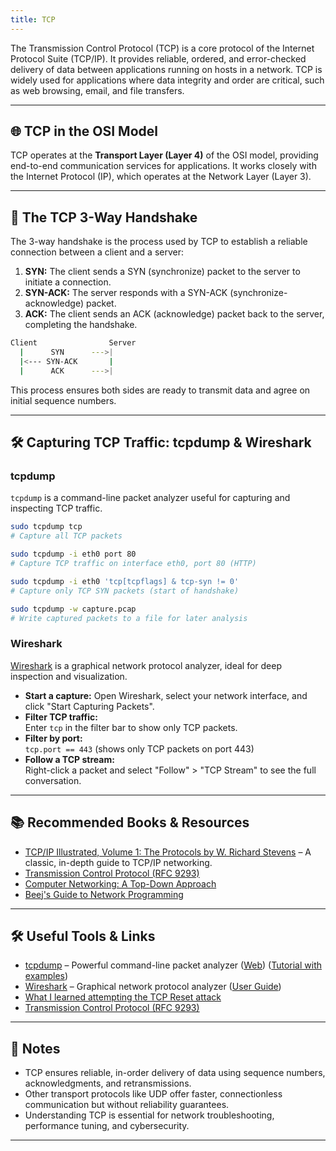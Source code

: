 ```yaml
---
title: TCP
---
```


The Transmission Control Protocol (TCP) is a core protocol of the Internet Protocol Suite (TCP/IP). It provides reliable, ordered, and error-checked delivery of data between applications running on hosts in a network. TCP is widely used for applications where data integrity and order are critical, such as web browsing, email, and file transfers.

---

## 🌐 TCP in the OSI Model

TCP operates at the **Transport Layer (Layer 4)** of the OSI model, providing end-to-end communication services for applications. It works closely with the Internet Protocol (IP), which operates at the Network Layer (Layer 3).

---

## 🤝 The TCP 3-Way Handshake

The 3-way handshake is the process used by TCP to establish a reliable connection between a client and a server:

1. **SYN:** The client sends a SYN (synchronize) packet to the server to initiate a connection.
2. **SYN-ACK:** The server responds with a SYN-ACK (synchronize-acknowledge) packet.
3. **ACK:** The client sends an ACK (acknowledge) packet back to the server, completing the handshake.

```sh
Client                Server
  |      SYN      --->|
  |<--- SYN-ACK       |
  |      ACK      --->|
```

This process ensures both sides are ready to transmit data and agree on initial sequence numbers.

---

## 🛠️ Capturing TCP Traffic: tcpdump & Wireshark

### tcpdump

`tcpdump` is a command-line packet analyzer useful for capturing and inspecting TCP traffic.

```sh
sudo tcpdump tcp
# Capture all TCP packets

sudo tcpdump -i eth0 port 80
# Capture TCP traffic on interface eth0, port 80 (HTTP)

sudo tcpdump -i eth0 'tcp[tcpflags] & tcp-syn != 0'
# Capture only TCP SYN packets (start of handshake)

sudo tcpdump -w capture.pcap
# Write captured packets to a file for later analysis
```

### Wireshark

[Wireshark](https://www.wireshark.org/) is a graphical network protocol analyzer, ideal for deep inspection and visualization.

- **Start a capture:** Open Wireshark, select your network interface, and click "Start Capturing Packets".
- **Filter TCP traffic:**  
  Enter `tcp` in the filter bar to show only TCP packets.
- **Filter by port:**  
  `tcp.port == 443` (shows only TCP packets on port 443)
- **Follow a TCP stream:**  
  Right-click a packet and select "Follow" > "TCP Stream" to see the full conversation.

---

## 📚 Recommended Books & Resources

- [TCP/IP Illustrated, Volume 1: The Protocols by W. Richard Stevens](https://www.amazon.com/TCP-Illustrated-Protocols-Addison-Wesley-Professional/dp/0201633469) – A classic, in-depth guide to TCP/IP networking.
- [Transmission Control Protocol (RFC 9293)](https://datatracker.ietf.org/doc/html/rfc9293)
- [Computer Networking: A Top-Down Approach](https://www.amazon.com/Computer-Networking-Top-Down-Approach-7th/dp/0133594149)
- [Beej's Guide to Network Programming](https://beej.us/guide/bgnet/)

---

## 🛠️ Useful Tools & Links

- [tcpdump](https://github.com/the-tcpdump-group/tcpdump) – Powerful command-line packet analyzer ([Web](https://www.tcpdump.org/)) ([Tutorial with examples](https://danielmiessler.com/study/tcpdump/))
- [Wireshark](https://www.wireshark.org/) – Graphical network protocol analyzer ([User Guide](https://www.wireshark.org/docs/wsug_html_chunked/))
- [What I learned attempting the TCP Reset attack](https://squidarth.com/article/networking/2020/05/03/tcp-resets.html)
- [Transmission Control Protocol (RFC 9293)](https://datatracker.ietf.org/doc/html/rfc9293)

---

## 📝 Notes

- TCP ensures reliable, in-order delivery of data using sequence numbers, acknowledgments, and retransmissions.
- Other transport protocols like UDP offer faster, connectionless communication but without reliability guarantees.
- Understanding TCP is essential for network troubleshooting, performance tuning, and cybersecurity.

---
